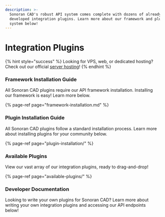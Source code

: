 ```yaml
---
description: >-
  Sonoran CAD's robust API system comes complete with dozens of already
  developed integration plugins. Learn more about our framework and plugin
  system below!
---
```


# Integration Plugins

{% hint style="success" %}
Looking for VPS, web, or dedicated hosting? Check out our official [server hosting](../../vps-hosting-1/vps-hosting.md)!
{% endhint %}

### Framework Installation Guide

All Sonoran CAD plugins require our API framework installation. Installing our framework is easy! Learn more below.

{% page-ref page="framework-installation.md" %}

### Plugin Installation Guide

All Sonoran CAD plugins follow a standard installation process. Learn more about installing plugins for your community below.

{% page-ref page="plugin-installation/" %}

### Available Plugins

View our vast array of our integration plugins, ready to drag-and-drop!

{% page-ref page="available-plugins/" %}



### Developer Documentation

Looking to write your own plugins for Sonoran CAD? Learn more about writing your own integration plugins and accessing our API endpoints below!



